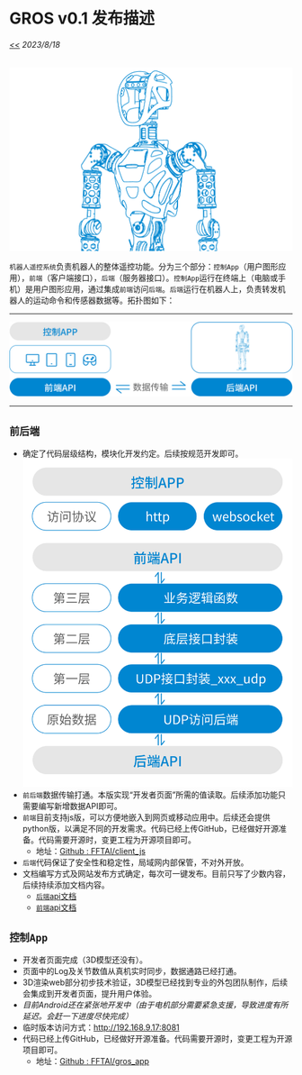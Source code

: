 # GROS v0.1 发布描述
###### [<<](readme.md) 2023/8/18 

![](pics/gr1half.png)

`机器人遥控系统`负责机器人的整体遥控功能。分为三个部分：`控制App`（用户图形应用），`前端`（客户端接口），`后端`（服务器接口）。`控制App`运行在终端上（电脑或手机）是用户图形应用，通过集成`前端`访问`后端`。`后端`运行在机器人上，负责转发机器人的运动命令和传感器数据等。拓扑图如下：  

---

![](pics/v0.1_1.png)

---

## `前后端`
*  确定了代码层级结构，模块化开发约定。后续按规范开发即可。  
![](pics/v0.1_2.png)
* `前后端`数据传输打通。本版实现“开发者页面”所需的值读取。后续添加功能只需要编写新增数据API即可。
* `前端`目前支持js版，可以方便地嵌入到网页或移动应用中。后续还会提供python版，以满足不同的开发需求。代码已经上传GitHub，已经做好开源准备。代码需要开源时，变更工程为开源项目即可。  
  * 地址：[Github : FFTAI/client_js](https://github.com/FFTAI/gros_client_js)
* `后端`代码保证了安全性和稳定性，局域网内部保管，不对外开放。
* 文档编写方式及网站发布方式确定，每次可一键发布。目前只写了少数内容，后续持续添加文档内容。
  * [`后端`api文档](https://fftai-gros.github.io/doc-svr/index.html)
  * [`前端`api文档](https://fftai-gros.github.io/doc-js/classes/Robot.html)


## `控制App`
* 开发者页面完成（3D模型还没有）。
* 页面中的Log及关节数值从真机实时同步，数据通路已经打通。
* 3D渲染web部分初步技术验证，3D模型已经找到专业的外包团队制作，后续会集成到开发者页面，提升用户体验。
* _目前Android还在紧张地开发中（由于电机部分需要紧急支援，导致进度有所延迟。会赶一下进度尽快完成）_
* 临时版本访问方式：http://192.168.9.17:8081
* 代码已经上传GitHub，已经做好开源准备。代码需要开源时，变更工程为开源项目即可。
  * 地址：[Github : FFTAI/gros_app](https://github.com/FFTAI/gros_app)